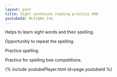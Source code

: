 ```yaml
---
layout: post
title: Sight sentences reading practice 900
youtubeId: 0LTiQA4_1tA
---
```

 
 
Helps to learn sight words and their spelling.

Opportunitiy to repeat the spelling. 

Practice spelling. 
 
Practice for spelling bee competitions. 
 
{% include youtubePlayer.html id=page.youtubeId %}
 
 
